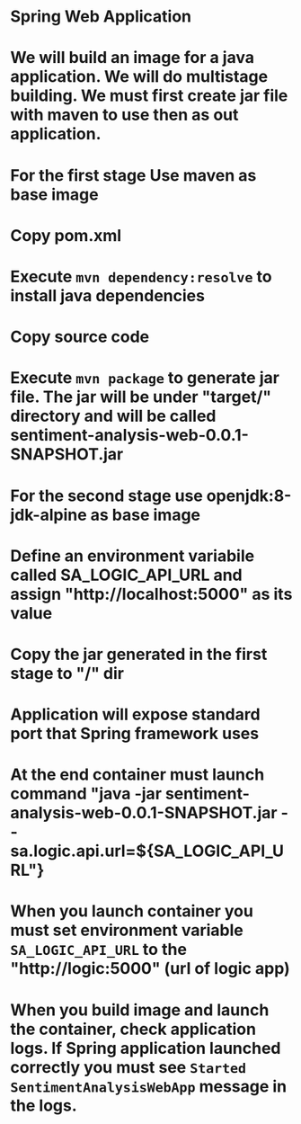 # Spring Web Application
# We will build an image for a java application. We will do multistage building. We must first create jar file with maven to use then as out application.

# For the first stage Use maven as base image
# Copy pom.xml
# Execute `mvn dependency:resolve` to install java dependencies
# Copy source code
# Execute `mvn package` to generate jar file. The jar will be under "target/" directory and will be called sentiment-analysis-web-0.0.1-SNAPSHOT.jar
# For the second stage use openjdk:8-jdk-alpine as base image
# Define an environment variabile called SA_LOGIC_API_URL and assign "http://localhost:5000" as its value
# Copy the jar generated in the first stage to "/" dir
# Application will expose standard port that Spring framework uses
# At the end container must launch command "java -jar sentiment-analysis-web-0.0.1-SNAPSHOT.jar --sa.logic.api.url=${SA_LOGIC_API_URL"}
# When you launch container you must set environment variable `SA_LOGIC_API_URL` to the "http://logic:5000" (url of logic app)
# When you build image and launch the container, check application logs. If Spring application launched correctly you must see `Started SentimentAnalysisWebApp` message in the logs.
